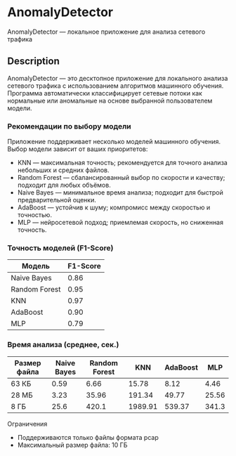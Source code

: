 # AnomalyDetector

AnomalyDetector — локальное приложение для анализа сетевого трафика

## Description
AnomalyDetector — это десктопное приложение для локального анализа сетевого трафика с использованием алгоритмов машинного обучения. Программа автоматически классифицирует сетевые потоки как нормальные или аномальные на основе выбранной пользователем модели.
### Рекомендации по выбору модели
Приложение поддерживает несколько моделей машинного обучения. Выбор модели зависит от ваших приоритетов:
- KNN — максимальная точность; рекомендуется для точного анализа небольших и средних файлов.
- Random Forest — сбалансированный выбор по скорости и качеству; подходит для любых объёмов.
-  Naive Bayes — минимальное время анализа; подходит для быстрой предварительной оценки.
-  AdaBoost — устойчив к шуму; компромисс между скоростью и точностью.
-  MLP — нейросетевой подход; приемлемая скорость, но сниженная точность.

### Точность моделей (F1-Score)
|Модель|F1-Score|
|-----|-----|
|Naive Bayes |0.86|
|Random Forest |0.95|
|KNN |0.97|
|AdaBoost| 0.90|
|MLP| 0.79|


### Время анализа (среднее, сек.)

|Размер файла |Naive Bayes| Random Forest | KNN | AdaBoost |MLP|
|-----|-----|-----|-----|-----|-----|
|63 КБ |0.59 |6.66 |15.78 |8.12 |4.46|
|28 МБ| 3.23 |35.96 |191.34 |49.77 |25.56|
|8 ГБ |25.6 |420.1 |1989.91 |539.37 |341.3|

Ограничения
- Поддерживаются только файлы формата pcap
- Максимальный размер файла: 10 ГБ

